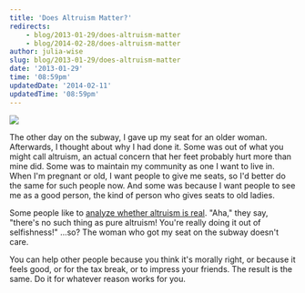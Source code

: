 ```yaml
---
title: 'Does Altruism Matter?'
redirects:
    - blog/2013-01-29/does-altruism-matter
    - blog/2014-02-28/does-altruism-matter
author: julia-wise
slug: blog/2013-01-29/does-altruism-matter
date: '2013-01-29'
time: '08:59pm'
updatedDate: '2014-02-11'
updatedTime: '08:59pm'
---
```

![](/images/uploads/juliawise.jpg)

The other day on the subway, I gave up my seat for an older woman. Afterwards, I thought about why I had done it. Some was out of what you might call altruism, an actual concern that her feet probably hurt more than mine did. Some was to maintain my community as one I want to live in. When I'm pregnant or old, I want people to give me seats, so I'd better do the same for such people now. And some was because I want people to see me as a good person, the kind of person who gives seats to old ladies.

Some people like to [analyze whether altruism is real](http://www.google.com/search?client=ubuntu&amp;channel=fs&amp;q=is+altruism+real&amp;ie=utf-8&amp;oe=utf-8"). "Aha," they say, "there's no such thing as pure altruism! You're really doing it out of selfishness!"
 ...so? The woman who got my seat on the subway doesn't care.

You can help other people because you think it's morally right, or because it feels good, or for the tax break, or to impress your friends. The result is the same. Do it for whatever reason works for you.